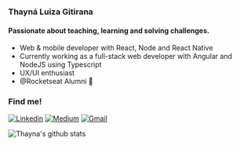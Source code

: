 ### Thayná Luiza Gitirana
#### Passionate about teaching, learning and solving challenges. 


* Web & mobile developer with React, Node and React Native
* Currently working as a full-stack web developer with Angular and NodeJS using Typescript 
* UX/UI enthusiast
* @Rocketseat Alumni 🚀

### Find me!

[![Linkedin](https://img.shields.io/badge/Thayná%20Gitirana-44475A?style=for-the-badge&logo=linkedin&logoColor=FFFFFF)](https://www.linkedin.com/in/gitirana-9328a116b)
[![Medium](https://img.shields.io/badge/@thaynagitirana-44475A?style=for-the-badge&logo=medium&logoColor=FFFFFF)](https://medium.com/@thaynagitirana)
[![Gmail](https://img.shields.io/badge/-thaynalgc@gmail.com-44475A?style=for-the-badge&logo=Gmail&logoColor=FFFFFF)](mailto:thaynalgc@gmail.com)

![Thayna's github stats](https://github-readme-stats.vercel.app/api?username=gitirana&show_icons=true&hide=issues&theme=dracula)
